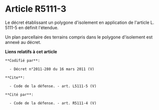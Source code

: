 # Article R5111-3

Le décret établissant un polygone d'isolement en application de l'article L. 5111-5 en définit l'étendue. 

Un plan parcellaire des terrains compris dans le polygone d'isolement est annexé au décret.

**Liens relatifs à cet article**

	**Codifié par**:

	  - Décret n°2011-280 du 16 mars 2011 (V)

	**Cite**:

	  - Code de la défense. - art. L5111-5 (V)

	**Cité par**:

	  - Code de la défense. - art. R5111-4 (V)
